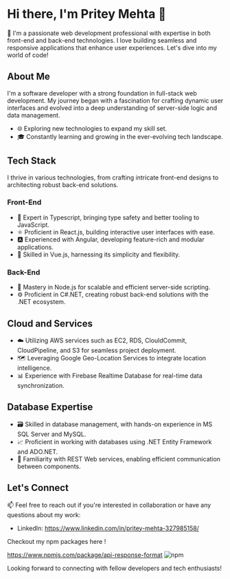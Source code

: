 # Hi there, I'm Pritey Mehta 👋

🚀 I'm a passionate web development professional with expertise in both front-end and back-end technologies. I love building seamless and responsive applications that enhance user experiences. Let's dive into my world of code!

## About Me

I'm a software developer with a strong foundation in full-stack web development. My journey began with a fascination for crafting dynamic user interfaces and evolved into a deep understanding of server-side logic and data management.

- 🌐 Exploring new technologies to expand my skill set.
- 🎓 Constantly learning and growing in the ever-evolving tech landscape.

## Tech Stack

I thrive in various technologies, from crafting intricate front-end designs to architecting robust back-end solutions.

### Front-End

- 🌟 Expert in Typescript, bringing type safety and better tooling to JavaScript.
- ⚛️ Proficient in React.js, building interactive user interfaces with ease.
- 🅰️ Experienced with Angular, developing feature-rich and modular applications.
- 🌌 Skilled in Vue.js, harnessing its simplicity and flexibility.

### Back-End

- 🚀 Mastery in Node.js for scalable and efficient server-side scripting.
- ⚙️ Proficient in C#.NET, creating robust back-end solutions with the .NET ecosystem.

## Cloud and Services

- ☁️ Utilizing AWS services such as EC2, RDS, ClouldCommit, CloudPipeline, and S3 for seamless project deployment.
- 🗺️ Leveraging Google Geo-Location Services to integrate location intelligence.
- 📊 Experience with Firebase Realtime Database for real-time data synchronization.

## Database Expertise

- 🗃️ Skilled in database management, with hands-on experience in MS SQL Server and MySQL.
- 📈 Proficient in working with databases using .NET Entity Framework and ADO.NET.
- 📡 Familiarity with REST Web services, enabling efficient communication between components.

## Let's Connect

📫 Feel free to reach out if you're interested in collaboration or have any questions about my work:

- LinkedIn: https://www.linkedin.com/in/pritey-mehta-327985158/

Checkout my npm packages here ! 

https://www.npmjs.com/package/api-response-format
![npm](https://img.shields.io/npm/v/api-response-format)


Looking forward to connecting with fellow developers and tech enthusiasts!
